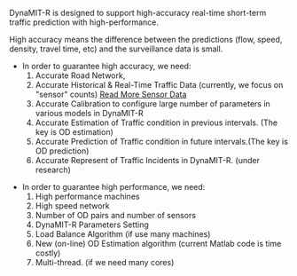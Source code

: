 DynaMIT-R is designed to support high-accuracy real-time short-term
traffic prediction with high-performance.

High accuracy means the difference between the predictions (flow, speed,
density, travel time, etc) and the surveillance data is small.

  - In order to guarantee high accuracy, we need:
    1.  Accurate Road Network,
    2.  Accurate Historical & Real-Time Traffic Data (currently, we
        focus on "sensor" counts) [Read More Sensor
        Data](Read_More_Sensor_Data "wikilink")
    3.  Accurate Calibration to configure large number of parameters in
        various models in DynaMIT-R
    4.  Accurate Estimation of Traffic condition in previous intervals.
        (The key is OD estimation)
    5.  Accurate Prediction of Traffic condition in future
        intervals.(The key is OD prediction)
    6.  Accurate Represent of Traffic Incidents in DynaMIT-R. (under
        research)

<!-- end list -->

  - In order to guarantee high performance, we need:
    1.  High performance machines
    2.  High speed network
    3.  Number of OD pairs and number of sensors
    4.  DynaMIT-R Parameters Setting
    5.  Load Balance Algorithm (if use many machines)
    6.  New (on-line) OD Estimation algorithm (current Matlab code is
        time costly)
    7.  Multi-thread. (if we need many cores)